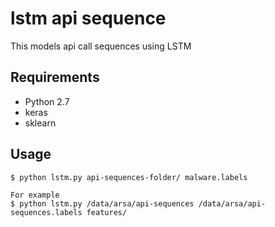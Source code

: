 # lstm api sequence

This models api call sequences using LSTM

## Requirements
  * Python 2.7
  * keras
  * sklearn

## Usage
```
$ python lstm.py api-sequences-folder/ malware.labels

For example
$ python lstm.py /data/arsa/api-sequences /data/arsa/api-sequences.labels features/
```
